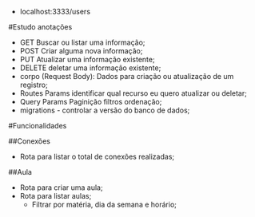 - localhost:3333/users

#Estudo anotações

- GET Buscar ou listar uma informação;
- POST Criar alguma nova informação;
- PUT Atualizar uma informação existente;
- DELETE deletar uma informação existente;
- corpo (Request Body): Dados para criação ou atualização de um registro;
- Routes Params identificar qual recurso eu quero atualizar ou deletar;
- Query Params Paginição filtros ordenação;
- migrations - controlar a versão do banco de dados;

#Funcionalidades 

##Conexões 

- Rota para listar o total de conexões realizadas;

##Aula 
- Rota para criar uma aula;
- Rota para listar aulas;
    - Filtrar por matéria, dia da semana e horário;
